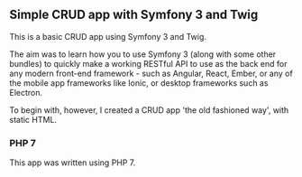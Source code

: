 ## Simple CRUD app with Symfony 3 and Twig

This is a basic CRUD app using Symfony 3 and Twig.

The aim was to learn how you to use Symfony 3 (along with some other bundles) to quickly make a working
RESTful API to use as the back end for any modern front-end framework - such as Angular, React, Ember, or any of the mobile app frameworks like Ionic, or desktop frameworks such as Electron.

To begin with, however, I created a CRUD app 'the old fashioned way', with static HTML.

### PHP 7

This app was written using PHP 7.